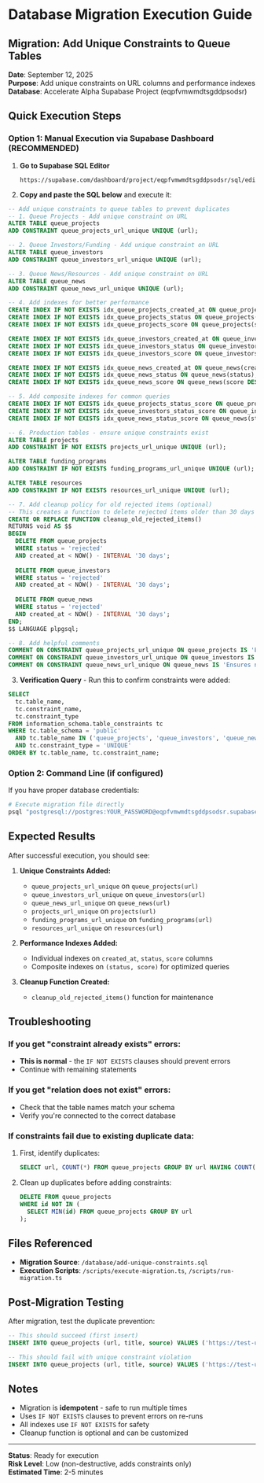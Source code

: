 # Database Migration Execution Guide

## Migration: Add Unique Constraints to Queue Tables

**Date**: September 12, 2025  
**Purpose**: Add unique constraints on URL columns and performance indexes  
**Database**: Accelerate Alpha Supabase Project (eqpfvmwmdtsgddpsodsr)

## Quick Execution Steps

### Option 1: Manual Execution via Supabase Dashboard (RECOMMENDED)

1. **Go to Supabase SQL Editor**
   ```
   https://supabase.com/dashboard/project/eqpfvmwmdtsgddpsodsr/sql/editor
   ```

2. **Copy and paste the SQL below** and execute it:

```sql
-- Add unique constraints to queue tables to prevent duplicates
-- 1. Queue Projects - Add unique constraint on URL
ALTER TABLE queue_projects 
ADD CONSTRAINT queue_projects_url_unique UNIQUE (url);

-- 2. Queue Investors/Funding - Add unique constraint on URL  
ALTER TABLE queue_investors
ADD CONSTRAINT queue_investors_url_unique UNIQUE (url);

-- 3. Queue News/Resources - Add unique constraint on URL
ALTER TABLE queue_news
ADD CONSTRAINT queue_news_url_unique UNIQUE (url);

-- 4. Add indexes for better performance
CREATE INDEX IF NOT EXISTS idx_queue_projects_created_at ON queue_projects(created_at DESC);
CREATE INDEX IF NOT EXISTS idx_queue_projects_status ON queue_projects(status);
CREATE INDEX IF NOT EXISTS idx_queue_projects_score ON queue_projects(score DESC);

CREATE INDEX IF NOT EXISTS idx_queue_investors_created_at ON queue_investors(created_at DESC);
CREATE INDEX IF NOT EXISTS idx_queue_investors_status ON queue_investors(status);
CREATE INDEX IF NOT EXISTS idx_queue_investors_score ON queue_investors(score DESC);

CREATE INDEX IF NOT EXISTS idx_queue_news_created_at ON queue_news(created_at DESC);
CREATE INDEX IF NOT EXISTS idx_queue_news_status ON queue_news(status);
CREATE INDEX IF NOT EXISTS idx_queue_news_score ON queue_news(score DESC);

-- 5. Add composite indexes for common queries
CREATE INDEX IF NOT EXISTS idx_queue_projects_status_score ON queue_projects(status, score DESC);
CREATE INDEX IF NOT EXISTS idx_queue_investors_status_score ON queue_investors(status, score DESC);
CREATE INDEX IF NOT EXISTS idx_queue_news_status_score ON queue_news(status, score DESC);

-- 6. Production tables - ensure unique constraints exist
ALTER TABLE projects 
ADD CONSTRAINT IF NOT EXISTS projects_url_unique UNIQUE (url);

ALTER TABLE funding_programs
ADD CONSTRAINT IF NOT EXISTS funding_programs_url_unique UNIQUE (url);

ALTER TABLE resources
ADD CONSTRAINT IF NOT EXISTS resources_url_unique UNIQUE (url);

-- 7. Add cleanup policy for old rejected items (optional)
-- This creates a function to delete rejected items older than 30 days
CREATE OR REPLACE FUNCTION cleanup_old_rejected_items()
RETURNS void AS $$
BEGIN
  DELETE FROM queue_projects 
  WHERE status = 'rejected' 
  AND created_at < NOW() - INTERVAL '30 days';
  
  DELETE FROM queue_investors 
  WHERE status = 'rejected' 
  AND created_at < NOW() - INTERVAL '30 days';
  
  DELETE FROM queue_news 
  WHERE status = 'rejected' 
  AND created_at < NOW() - INTERVAL '30 days';
END;
$$ LANGUAGE plpgsql;

-- 8. Add helpful comments
COMMENT ON CONSTRAINT queue_projects_url_unique ON queue_projects IS 'Ensures no duplicate URLs in project queue';
COMMENT ON CONSTRAINT queue_investors_url_unique ON queue_investors IS 'Ensures no duplicate URLs in funding queue';
COMMENT ON CONSTRAINT queue_news_url_unique ON queue_news IS 'Ensures no duplicate URLs in resources queue';
```

3. **Verification Query** - Run this to confirm constraints were added:
```sql
SELECT 
  tc.table_name, 
  tc.constraint_name, 
  tc.constraint_type
FROM information_schema.table_constraints tc
WHERE tc.table_schema = 'public'
  AND tc.table_name IN ('queue_projects', 'queue_investors', 'queue_news', 'projects', 'funding_programs', 'resources')
  AND tc.constraint_type = 'UNIQUE'
ORDER BY tc.table_name, tc.constraint_name;
```

### Option 2: Command Line (if configured)

If you have proper database credentials:

```bash
# Execute migration file directly
psql "postgresql://postgres:YOUR_PASSWORD@eqpfvmwmdtsgddpsodsr.supabase.co:5432/postgres" -f database/add-unique-constraints.sql
```

## Expected Results

After successful execution, you should see:

1. **Unique Constraints Added:**
   - `queue_projects_url_unique` on `queue_projects(url)`
   - `queue_investors_url_unique` on `queue_investors(url)`  
   - `queue_news_url_unique` on `queue_news(url)`
   - `projects_url_unique` on `projects(url)`
   - `funding_programs_url_unique` on `funding_programs(url)`
   - `resources_url_unique` on `resources(url)`

2. **Performance Indexes Added:**
   - Individual indexes on `created_at`, `status`, `score` columns
   - Composite indexes on `(status, score)` for optimized queries

3. **Cleanup Function Created:**
   - `cleanup_old_rejected_items()` function for maintenance

## Troubleshooting

### If you get "constraint already exists" errors:
- **This is normal** - the `IF NOT EXISTS` clauses should prevent errors
- Continue with remaining statements

### If you get "relation does not exist" errors:
- Check that the table names match your schema
- Verify you're connected to the correct database

### If constraints fail due to existing duplicate data:
1. First, identify duplicates:
   ```sql
   SELECT url, COUNT(*) FROM queue_projects GROUP BY url HAVING COUNT(*) > 1;
   ```

2. Clean up duplicates before adding constraints:
   ```sql
   DELETE FROM queue_projects 
   WHERE id NOT IN (
     SELECT MIN(id) FROM queue_projects GROUP BY url
   );
   ```

## Files Referenced

- **Migration Source**: `/database/add-unique-constraints.sql`
- **Execution Scripts**: `/scripts/execute-migration.ts`, `/scripts/run-migration.ts`

## Post-Migration Testing

After migration, test the duplicate prevention:

```sql
-- This should succeed (first insert)
INSERT INTO queue_projects (url, title, source) VALUES ('https://test-unique.com', 'Test', 'manual');

-- This should fail with unique constraint violation
INSERT INTO queue_projects (url, title, source) VALUES ('https://test-unique.com', 'Test 2', 'manual');
```

## Notes

- Migration is **idempotent** - safe to run multiple times
- Uses `IF NOT EXISTS` clauses to prevent errors on re-runs
- All indexes use `IF NOT EXISTS` for safety
- Cleanup function is optional and can be customized

---

**Status**: Ready for execution  
**Risk Level**: Low (non-destructive, adds constraints only)  
**Estimated Time**: 2-5 minutes